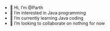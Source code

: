 - 👋 Hi, I’m @Parth
- 👀 I’m interested in Java programming
- 🌱 I’m currently learning Java coding
- 💞️ I’m looking to collaborate on nothing for now

<!---
Feshx/Feshx is a ✨ special ✨ repository because its `README.md` (this file) appears on your GitHub profile.
You can click the Preview link to take a look at your changes.
--->
